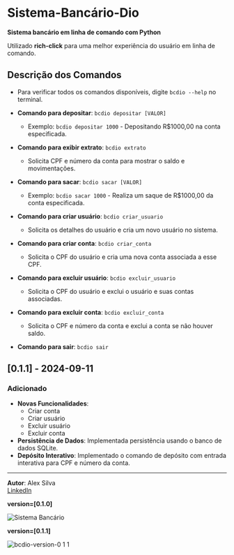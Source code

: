 # Sistema-Bancário-Dio

**Sistema bancário em linha de comando com Python**

Utilizado **rich-click** para uma melhor experiência do usuário em linha de comando.

## Descrição dos Comandos

- Para verificar todos os comandos disponíveis, digite `bcdio --help` no terminal.

- **Comando para depositar**: `bcdio depositar [VALOR]`
  - Exemplo: `bcdio depositar 1000` - Depositando R$1000,00 na conta especificada.

- **Comando para exibir extrato**: `bcdio extrato`
  - Solicita CPF e número da conta para mostrar o saldo e movimentações.

- **Comando para sacar**: `bcdio sacar [VALOR]`
  - Exemplo: `bcdio sacar 1000` - Realiza um saque de R$1000,00 da conta especificada.

- **Comando para criar usuário**: `bcdio criar_usuario`
  - Solicita os detalhes do usuário e cria um novo usuário no sistema.

- **Comando para criar conta**: `bcdio criar_conta`
  - Solicita o CPF do usuário e cria uma nova conta associada a esse CPF.

- **Comando para excluir usuário**: `bcdio excluir_usuario`
  - Solicita o CPF do usuário e exclui o usuário e suas contas associadas.

- **Comando para excluir conta**: `bcdio excluir_conta`
  - Solicita o CPF e número da conta e exclui a conta se não houver saldo.

- **Comando para sair**: `bcdio sair`

## [0.1.1] - 2024-09-11

### Adicionado
- **Novas Funcionalidades**:
  - Criar conta
  - Criar usuário
  - Excluir usuário
  - Excluir conta
- **Persistência de Dados**: Implementada persistência usando o banco de dados SQLite.
- **Depósito Interativo**: Implementado o comando de depósito com entrada interativa para CPF e número da conta.
  

---

**Autor**: Alex Silva  
[LinkedIn](https://www.linkedin.com/in/alexpaulo100/)

**version=[0.1.0]**

![Sistema Bancário](https://github.com/user-attachments/assets/ebd0a1b6-ad6a-453d-91fa-b8ef12dabe56)

**version=[0.1.1]**

![bcdio-version-0 1 1](https://github.com/user-attachments/assets/264e4c4f-0501-43be-94b1-c807b3b3b961)
